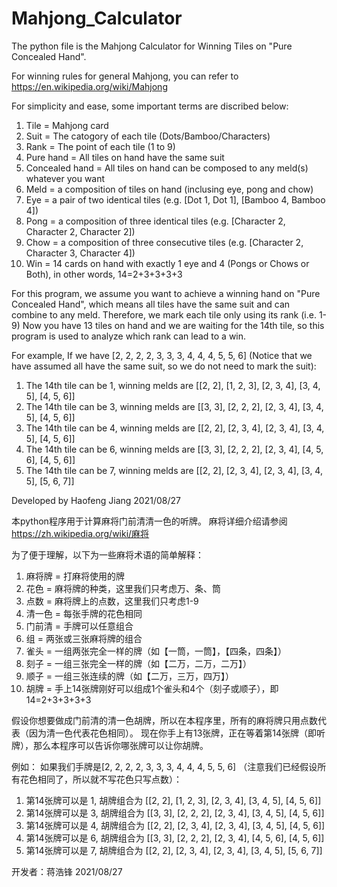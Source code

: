 # Mahjong_Calculator
The python file is the Mahjong Calculator for Winning Tiles on "Pure Concealed Hand".

For winning rules for general Mahjong, you can refer to https://en.wikipedia.org/wiki/Mahjong

For simplicity and ease, some important terms are discribed below:
1. Tile = Mahjong card 
2. Suit = The catogory of each tile (Dots/Bamboo/Characters)
3. Rank = The point of each tile (1 to 9)
4. Pure hand = All tiles on hand have the same suit
5. Concealed hand = All tiles on hand can be composed to any meld(s) whatever you want
6. Meld = a composition of tiles on hand (inclusing eye, pong and chow)
7. Eye = a pair of two identical tiles (e.g. [Dot 1, Dot 1], [Bamboo 4, Bamboo 4])
8. Pong = a composition of three identical tiles (e.g. [Character 2, Character 2, Character 2]) 
9. Chow = a composition of three consecutive tiles (e.g. [Character 2, Character 3, Character 4])
10. Win = 14 cards on hand with exactly 1 eye and 4 (Pongs or Chows or Both), in other words, 14=2+3+3+3+3


For this program, we assume you want to achieve a winning hand on "Pure Concealed Hand", which means all tiles have the same suit and can combine to any meld. 
Therefore, we mark each tile only using its rank (i.e. 1-9)
Now you have 13 tiles on hand and we are waiting for the 14th tile, so this program is used to analyze which rank can lead to a win.

For example,
If we have [2, 2, 2, 2, 3, 3, 3, 4, 4, 4, 5, 5, 6] (Notice that we have assumed all have the same suit, so we do not need to mark the suit):
1. The 14th tile can be 1, winning melds are [[2, 2], [1, 2, 3], [2, 3, 4], [3, 4, 5], [4, 5, 6]]
2. The 14th tile can be 3, winning melds are [[3, 3], [2, 2, 2], [2, 3, 4], [3, 4, 5], [4, 5, 6]]
3. The 14th tile can be 4, winning melds are [[2, 2], [2, 3, 4], [2, 3, 4], [3, 4, 5], [4, 5, 6]]
4. The 14th tile can be 6, winning melds are [[3, 3], [2, 2, 2], [2, 3, 4], [4, 5, 6], [4, 5, 6]]
5. The 14th tile can be 7, winning melds are [[2, 2], [2, 3, 4], [2, 3, 4], [3, 4, 5], [5, 6, 7]]

Developed by Haofeng Jiang
2021/08/27


本python程序用于计算麻将门前清清一色的听牌。
麻将详细介绍请参阅 https://zh.wikipedia.org/wiki/麻将

为了便于理解，以下为一些麻将术语的简单解释：
1. 麻将牌 = 打麻将使用的牌
2. 花色 = 麻将牌的种类，这里我们只考虑万、条、筒
3. 点数 = 麻将牌上的点数，这里我们只考虑1-9
4. 清一色 = 每张手牌的花色相同
5. 门前清 = 手牌可以任意组合
6. 组 = 两张或三张麻将牌的组合
7. 雀头 = 一组两张完全一样的牌（如【一筒，一筒】，【四条，四条】）
8. 刻子 = 一组三张完全一样的牌（如【二万，二万，二万】）
9. 顺子 = 一组三张连续的牌（如【二万，三万，四万】）
10. 胡牌 = 手上14张牌刚好可以组成1个雀头和4个（刻子或顺子），即14=2+3+3+3+3

假设你想要做成门前清的清一色胡牌，所以在本程序里，所有的麻将牌只用点数代表（因为清一色代表花色相同）。
现在你手上有13张牌，正在等着第14张牌（即听牌），那么本程序可以告诉你哪张牌可以让你胡牌。

例如：
如果我们手牌是[2, 2, 2, 2, 3, 3, 3, 4, 4, 4, 5, 5, 6] （注意我们已经假设所有花色相同了，所以就不写花色只写点数）：
1. 第14张牌可以是 1, 胡牌组合为 [[2, 2], [1, 2, 3], [2, 3, 4], [3, 4, 5], [4, 5, 6]]
2. 第14张牌可以是 3, 胡牌组合为 [[3, 3], [2, 2, 2], [2, 3, 4], [3, 4, 5], [4, 5, 6]]
3. 第14张牌可以是 4, 胡牌组合为 [[2, 2], [2, 3, 4], [2, 3, 4], [3, 4, 5], [4, 5, 6]]
4. 第14张牌可以是 6, 胡牌组合为 [[3, 3], [2, 2, 2], [2, 3, 4], [4, 5, 6], [4, 5, 6]]
5. 第14张牌可以是 7, 胡牌组合为 [[2, 2], [2, 3, 4], [2, 3, 4], [3, 4, 5], [5, 6, 7]]

开发者：蒋浩锋
2021/08/27
